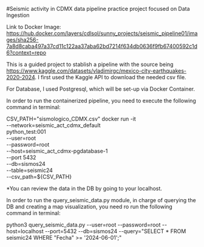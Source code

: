 #Seismic activity in CDMX data pipeline practice project focused on Data Ingestion 

Link to Docker Image: https://hub.docker.com/layers/cdlsol/sunny_projects/seismic_pipeline01/images/sha256-7a8d8caba497a37cd11c122aa37aba62bd7214f634db0636f9fb67400592c1d6?context=repo

This is a guided project to stablish a pipeline with the source being https://www.kaggle.com/datasets/vladimirgc/mexico-city-earthquakes-2020-2024. I first used the Kaggle API to download the needed csv file.

For Database, I used Postgresql, which will be set-up via Docker Container.

In order to run the containerized pipeline, you need to execute the following command in terminal:

CSV_PATH="sismologico_CDMX.csv"
docker run -it \
    --network=seismic_act_cdmx_default \
    python_test:001 \
    --user=root \
    --password=root \
    --host=seismic_act_cdmx-pgdatabase-1 \
    --port 5432 \
    --db=sismos24 \
    --table=seismic24 \
    --csv_path=${CSV_PATH}

*You can review the data in the DB by going to your localhost.

In order to run the query_seismic_data.py module, in charge of querying the DB and creating a map visualization, you need ro run the following command in terminal:

python3 query_seismic_data.py --user=root --password=root --host=localhost --port=5432 --db=sismos24 --query="SELECT * FROM seismic24 WHERE \"Fecha\" >= '2024-06-01';"
